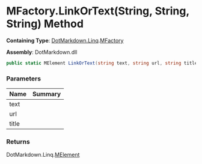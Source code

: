 # MFactory\.LinkOrText\(String, String, String\) Method

**Containing Type**: [DotMarkdown.Linq](../../README.md)\.[MFactory](../README.md)

**Assembly**: DotMarkdown\.dll

```csharp
public static MElement LinkOrText(string text, string url, string title = null)
```

### Parameters

| Name | Summary |
| ---- | ------- |
| text | |
| url | |
| title | |

### Returns

DotMarkdown\.Linq\.[MElement](../../MElement/README.md)

